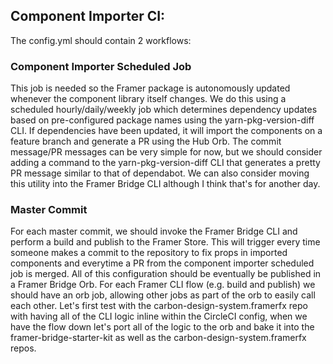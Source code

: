 ## Component Importer CI:

The config.yml should contain 2 workflows:

### Component Importer Scheduled Job

This job is needed so the Framer package is autonomously updated whenever the component library itself changes. We do this using a scheduled hourly/daily/weekly job which determines dependency updates based on pre-configured package names using the yarn-pkg-version-diff CLI. If dependencies have been updated, it will import the components on a feature branch and generate a PR using the Hub Orb. The commit message/PR messages can be very simple for now, but we should consider adding a command to the yarn-pkg-version-diff CLI that generates a pretty PR message similar to that of dependabot. We can also consider moving this utility into the Framer Bridge CLI although I think that's for another day.

### Master Commit

For each master commit, we should invoke the Framer Bridge CLI and perform a build and publish to the Framer Store. This will trigger every time someone makes a commit to the repository to fix props in imported components and everytime a PR from the component importer scheduled job is merged.
All of this configuration should be eventually be published in a Framer Bridge Orb. For each Framer CLI flow (e.g. build and publish) we should have an orb job, allowing other jobs as part of the orb to easily call each other.
Let's first test with the carbon-design-system.framerfx repo with having all of the CLI logic inline within the CircleCI config, when we have the flow down let's port all of the logic to the orb and bake it into the framer-bridge-starter-kit as well as the carbon-design-system.framerfx repos.
